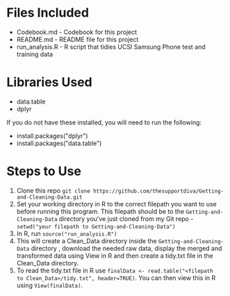 Files Included
=======================
- Codebook.md - Codebook for this project
- README.md - README file for this project
- run_analysis.R - R script that tidies UCSI Samsung Phone test and training data

Libraries Used
=======================
- data.table
- dplyr

If you do not have these installed, you will need to run the following:
- install.packages("dplyr")
- install.packages("data.table")

Steps to Use
=======================
1. Clone this repo ```git clone https://github.com/thesupportdiva/Getting-and-Cleaning-Data.git```
2. Set your working directory in R to the correct filepath you want to use before running this program. This filepath should be to the ```Getting-and-Cleaning-Data``` directory you've just cloned from my Git repo - ```setwd("your filepath to Getting-and-Cleaning-Data")```
2. In R, run ```source("run_analysis.R")```
3. This will create a Clean_Data directory inside the ```Getting-and-Cleaning-Data``` directory , download the needed raw data, display the merged and transformed data using View in R and then create a tidy.txt file in the Clean_Data directory. 
4. To read the tidy.txt file in R use ```finalData <- read.table("<filepath  to Clean_Data>/tidy.txt", header=TRUE)```.  You can then view this in R using ```View(finalData)```.

